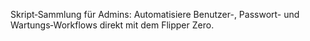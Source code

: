 Skript‑Sammlung für Admins: Automatisiere Benutzer-, Passwort- und Wartungs‑Workflows direkt mit dem Flipper Zero.
